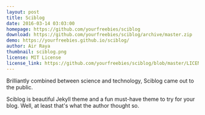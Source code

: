 ```yaml
---
layout: post
title: Sciblog
date: 2016-03-14 03:03:00
homepage: https://github.com/yourfreebies/sciblog
download: https://github.com/yourfreebies/sciblog/archive/master.zip
demo: https://yourfreebies.github.io/sciblog/
author: Air Raya 
thumbnail: sciblog.png
license: MIT License
license_link: https://github.com/yourfreebies/sciblog/blob/master/LICENSE
---
```


Brilliantly combined between science and technology, Sciblog came out
to the public.

Sciblog is beautiful Jekyll theme and a fun must-have theme to try for
your blog. Well, at least that's what the author thought so.
